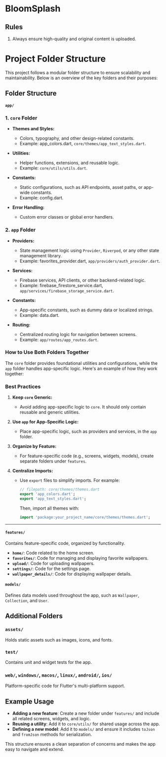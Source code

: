 # BloomSplash

## Rules
1. Always ensure high-quality and original content is uploaded.

# Project Folder Structure

This project follows a modular folder structure to ensure scalability and maintainability. Below is an overview of the key folders and their purposes:

## Folder Structure

#### `app/`

### **1. `core` Folder**
- **Themes and Styles:**
  - Colors, typography, and other design-related constants.
  - Example: app_colors.dart, `core/themes/app_text_styles.dart`.

- **Utilities:**
  - Helper functions, extensions, and reusable logic.
  - Example: `core/utils/utils.dart`.

- **Constants:**
  - Static configurations, such as API endpoints, asset paths, or app-wide constants.
  - Example: config.dart.

- **Error Handling:**
  - Custom error classes or global error handlers.

### **2. `app` Folder**
- **Providers:**
  - State management logic using `Provider`, `Riverpod`, or any other state management library.
  - Example: favorites_provider.dart, `app/providers/auth_provider.dart`.

- **Services:**
  - Firebase services, API clients, or other backend-related logic.
  - Example: firebase_firestore_service.dart, `app/services/firebase_storage_service.dart`.

- **Constants:**
  - App-specific constants, such as dummy data or localized strings.
  - Example: data.dart.

- **Routing:**
  - Centralized routing logic for navigation between screens.
  - Example: `app/routes/app_routes.dart`.


### **How to Use Both Folders Together**
The `core` folder provides foundational utilities and configurations, while the `app` folder handles app-specific logic. Here's an example of how they work together:


### **Best Practices**
1. **Keep `core` Generic:**
   - Avoid adding app-specific logic to `core`. It should only contain reusable and generic utilities.

2. **Use `app` for App-Specific Logic:**
   - Place app-specific logic, such as providers and services, in the `app` folder.

3. **Organize by Feature:**
   - For feature-specific code (e.g., screens, widgets, models), create separate folders under `features`.

4. **Centralize Imports:**
   - Use `export` files to simplify imports. For example:
     ```dart
     // filepath: core/themes/themes.dart
     export 'app_colors.dart';
     export 'app_text_styles.dart';
     ```

     Then, import all themes with:
     ```dart
     import 'package:your_project_name/core/themes/themes.dart';
     ```

---

#### `features/`
Contains feature-specific code, organized by functionality.
- **`home/`**: Code related to the home screen.
- **`favorites/`**: Code for managing and displaying favorite wallpapers.
- **`upload/`**: Code for uploading wallpapers.
- **`settings/`**: Code for the settings page.
- **`wallpaper_details/`**: Code for displaying wallpaper details.

#### `models/`
Defines data models used throughout the app, such as `Wallpaper`, `Collection`, and `User`.

## Additional Folders
### `assets/`
Holds static assets such as images, icons, and fonts.

### `test/`
Contains unit and widget tests for the app.

### `web/`, `windows/`, `macos/`, `linux/`, `android/`, `ios/`
Platform-specific code for Flutter's multi-platform support.

## Example Usage

- **Adding a new feature**: Create a new folder under `features/` and include all related screens, widgets, and logic.
- **Reusing a utility**: Add it to `core/utils/` for shared usage across the app.
- **Defining a new model**: Add it to `models/` and ensure it includes `toJson` and `fromJson` methods for serialization.

This structure ensures a clean separation of concerns and makes the app easy to navigate and extend.

